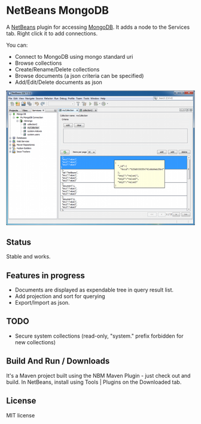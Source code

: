 NetBeans MongoDB
================

A [NetBeans](http://netbeans.org) plugin for accessing [MongoDB](http://mongodb.org). It adds
a node to the Services tab. Right click it to add connections.

You can:
 * Connect to MongoDB using mongo standard uri
 * Browse collections
 * Create/Rename/Delete collections
 * Browse documents (a json criteria can be specified)
 * Add/Edit/Delete documents as json

![NetBeans MongoDB Plugin Screen Shot](screenshot.png "NetBeans MongoDB Plugin Screen Shot")


Status
------
Stable and works.

Features in progress
--------------------
 * Documents are displayed as expendable tree in query result list.
 * Add projection and sort for querying
 * Export/Import as json.

TODO
----
 * Secure system collections (read-only, "system." prefix forbidden for new collections)

Build And Run / Downloads
-------------------------
It's a Maven project built using the NBM Maven Plugin - just check out and build.
In NetBeans, install using Tools | Plugins on the Downloaded tab.


License
-------
MIT license

